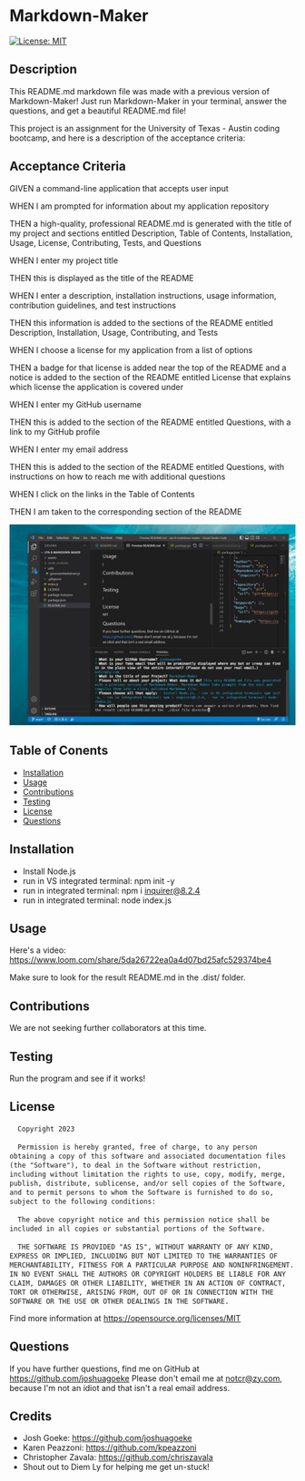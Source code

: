 # Markdown-Maker
  [![License: MIT](https://img.shields.io/badge/License-MIT-yellow.svg)](https://opensource.org/licenses/MIT)
  ## Description
  
  This README.md markdown file was made with a previous version of Markdown-Maker! Just run Markdown-Maker in your terminal, answer the questions, and get a beautiful README.md file!

  This project is an assignment for the University of Texas - Austin coding bootcamp, and here is a description of the acceptance criteria:

  ## Acceptance Criteria

  GIVEN a command-line application that accepts user input

  WHEN I am prompted for information about my application repository

  THEN a high-quality, professional README.md is generated with the title of my project and sections entitled Description, Table of Contents, Installation, Usage, License, Contributing, Tests, and Questions

  WHEN I enter my project title

  THEN this is displayed as the title of the README

  WHEN I enter a description, installation instructions, usage information, contribution guidelines, and test instructions

  THEN this information is added to the sections of the README entitled Description, Installation, Usage, Contributing, and Tests

  WHEN I choose a license for my application from a list of options

  THEN a badge for that license is added near the top of the README and a notice is added to the section of the README entitled License that explains which license the application is covered under

  WHEN I enter my GitHub username

  THEN this is added to the section of the README entitled Questions, with a link to my GitHub profile

  WHEN I enter my email address

  THEN this is added to the section of the README entitled Questions, with instructions on how to reach me with additional questions

  WHEN I click on the links in the Table of Contents

  THEN I am taken to the corresponding section of the README
  
  ![Picture of Markdown-Maker in action](./assets/Markdown-Maker-Screenshot.jpg?raw=true)

  ## Table of Conents
  - [Installation](#installation)
  - [Usage](#usage)
  - [Contributions](#contributions)
  - [Testing](#testing)
  - [License](#license)
  - [Questions](#questions)

  ## Installation
  - Install Node.js
  - run in VS integrated terminal: npm init -y
  - run in integrated terminal: npm i inquirer@8.2.4
  - run in integrated terminal: node index.js

  ## Usage
  Here's a video:
  https://www.loom.com/share/5da26722ea0a4d07bd25afc529374be4

  Make sure to look for the result README.md in the .dist/ folder.
  ## Contributions 
  We are not seeking further collaborators at this time.
  ## Testing
  Run the program and see if it works!
  ## License
  
      Copyright 2023 

      Permission is hereby granted, free of charge, to any person obtaining a copy of this software and associated documentation files (the "Software"), to deal in the Software without restriction, including without limitation the rights to use, copy, modify, merge, publish, distribute, sublicense, and/or sell copies of the Software, and to permit persons to whom the Software is furnished to do so, subject to the following conditions:

      The above copyright notice and this permission notice shall be included in all copies or substantial portions of the Software.
      
      THE SOFTWARE IS PROVIDED "AS IS", WITHOUT WARRANTY OF ANY KIND, EXPRESS OR IMPLIED, INCLUDING BUT NOT LIMITED TO THE WARRANTIES OF MERCHANTABILITY, FITNESS FOR A PARTICULAR PURPOSE AND NONINFRINGEMENT. IN NO EVENT SHALL THE AUTHORS OR COPYRIGHT HOLDERS BE LIABLE FOR ANY CLAIM, DAMAGES OR OTHER LIABILITY, WHETHER IN AN ACTION OF CONTRACT, TORT OR OTHERWISE, ARISING FROM, OUT OF OR IN CONNECTION WITH THE SOFTWARE OR THE USE OR OTHER DEALINGS IN THE SOFTWARE.
  
  Find more information at https://opensource.org/licenses/MIT

  ## Questions
  If you have further questions, find me on GitHub at https://github.com/joshuagoeke
  Please don't email me at notcr@zy.com, because I'm not an idiot and that isn't a real email address.

  ## Credits
  - Josh Goeke: https://github.com/joshuagoeke
  - Karen Peazzoni: https://github.com/kpeazzoni
  - Christopher Zavala: https://github.com/chriszavala
  - Shout out to Diem Ly for helping me get un-stuck!
